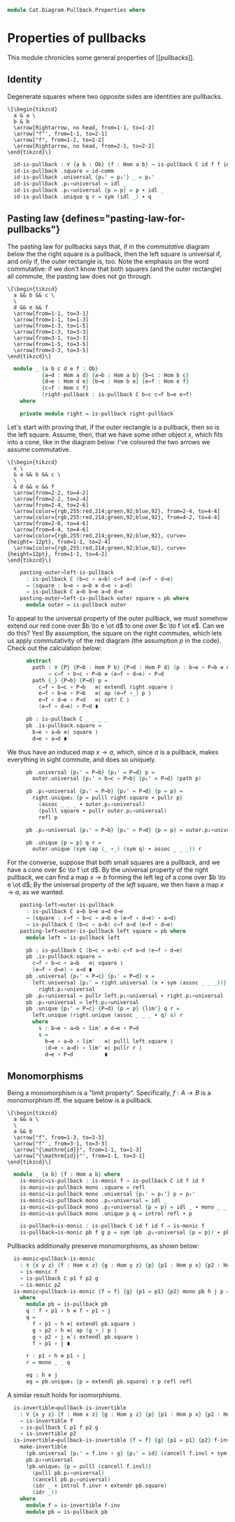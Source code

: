 <!--
```agda
open import Cat.Diagram.Pullback
open import Cat.Prelude

import Cat.Reasoning
```
-->

```agda
module Cat.Diagram.Pullback.Properties where
```

<!--
```agda
module _ {o ℓ} {C : Precategory o ℓ} where
  open Cat.Reasoning C
  open is-pullback

  private variable
    A B P : Ob
    f g h : Hom A B
```
-->

# Properties of pullbacks

This module chronicles some general properties of [[pullbacks]].

## Identity

Degenerate squares where two opposite sides are identities are pullbacks.

```{.quiver}
\[\begin{tikzcd}
  a & a \
  b & b
  \arrow[Rightarrow, no head, from=1-1, to=1-2]
  \arrow["f"', from=1-1, to=2-1]
  \arrow["f", from=1-2, to=2-2]
  \arrow[Rightarrow, no head, from=2-1, to=2-2]
\end{tikzcd}\]
```

```agda
  id-is-pullback : ∀ {a b : Ob} {f : Hom a b} → is-pullback C id f f id
  id-is-pullback .square = id-comm
  id-is-pullback .universal {p₁' = p₁'} _ = p₁'
  id-is-pullback .p₁∘universal = idl _
  id-is-pullback .p₂∘universal {p = p} = p ∙ idl _
  id-is-pullback .unique q r = sym (idl _) ∙ q
```

## Pasting law {defines="pasting-law-for-pullbacks"}

The pasting law for pullbacks says that, if in the _commutative_ diagram
below the the right square is a pullback, then the left square is
universal if, and only if, the outer rectangle is, too. Note the
emphasis on the word commutative: if we don't know that both squares
(and the outer rectangle) all commute, the pasting law does not go
through.

```{.quiver}
\[\begin{tikzcd}
  a && b && c \
  \
  d && e && f
  \arrow[from=1-1, to=3-1]
  \arrow[from=1-1, to=1-3]
  \arrow[from=1-3, to=1-5]
  \arrow[from=1-3, to=3-3]
  \arrow[from=3-1, to=3-3]
  \arrow[from=1-5, to=3-5]
  \arrow[from=3-3, to=3-5]
\end{tikzcd}\]
```

```agda
  module _ {a b c d e f : Ob}
           {a→d : Hom a d} {a→b : Hom a b} {b→c : Hom b c}
           {d→e : Hom d e} {b→e : Hom b e} {e→f : Hom e f}
           {c→f : Hom c f}
           (right-pullback : is-pullback C b→c c→f b→e e→f)
    where

    private module right = is-pullback right-pullback
```

Let's start with proving that, if the outer rectangle is a pullback,
then so is the left square. Assume, then, that we have some other object
$x$, which fits into a cone, like in the diagram below. I've coloured
the two arrows we assume commutative.

```{.quiver}
\[\begin{tikzcd}
  x \
  & a && b && c \
  \
  & d && e && f
  \arrow[from=2-2, to=4-2]
  \arrow[from=2-2, to=2-4]
  \arrow[from=2-4, to=2-6]
  \arrow[color={rgb,255:red,214;green,92;blue,92}, from=2-4, to=4-4]
  \arrow[color={rgb,255:red,214;green,92;blue,92}, from=4-2, to=4-4]
  \arrow[from=2-6, to=4-6]
  \arrow[from=4-4, to=4-6]
  \arrow[color={rgb,255:red,214;green,92;blue,92}, curve={height=-12pt}, from=1-1, to=2-4]
  \arrow[color={rgb,255:red,214;green,92;blue,92}, curve={height=12pt}, from=1-1, to=4-2]
\end{tikzcd}\]
```

```agda
    pasting-outer→left-is-pullback
      : is-pullback C (b→c ∘ a→b) c→f a→d (e→f ∘ d→e)
      → (square : b→e ∘ a→b ≡ d→e ∘ a→d)
      → is-pullback C a→b b→e a→d d→e
    pasting-outer→left-is-pullback outer square = pb where
      module outer = is-pullback outer
```

To appeal to the universal property of the outer pullback, we must
somehow extend our red cone over $b \to e \ot d$ to one over $c \to f
\ot e$. Can we do this? Yes! By assumption, the square on the right
commutes, which lets us apply commutativity of the red diagram (the
assumption $p$ in the code). Check out the calculation below:

```agda
      abstract
        path : ∀ {P} {P→b : Hom P b} {P→d : Hom P d} (p : b→e ∘ P→b ≡ d→e ∘ P→d)
             → c→f ∘ b→c ∘ P→b ≡ (e→f ∘ d→e) ∘ P→d
        path {_} {P→b} {P→d} p =
          c→f ∘ b→c ∘ P→b   ≡⟨ extendl right.square ⟩
          e→f ∘ b→e ∘ P→b   ≡⟨ ap (e→f ∘_) p ⟩
          e→f ∘ d→e ∘ P→d   ≡⟨ cat! C ⟩
          (e→f ∘ d→e) ∘ P→d ∎

      pb : is-pullback C _ _ _ _
      pb .is-pullback.square =
        b→e ∘ a→b ≡⟨ square ⟩
        d→e ∘ a→d ∎
```

We thus have an induced map $x \to a$, which, since $a$ is a pullback,
makes everything in sight commute, and does so uniquely.

```agda
      pb .universal {p₁' = P→b} {p₂' = P→d} p =
        outer.universal {p₁' = b→c ∘ P→b} {p₂' = P→d} (path p)

      pb .p₁∘universal {p₁' = P→b} {p₂' = P→d} {p = p} =
        right.unique₂ {p = pulll right.square ∙ pullr p}
          (assoc _ _ _ ∙ outer.p₁∘universal)
          (pulll square ∙ pullr outer.p₂∘universal)
          refl p

      pb .p₂∘universal {p₁' = P→b} {p₂' = P→d} {p = p} = outer.p₂∘universal

      pb .unique {p = p} q r =
        outer.unique (sym (ap (_ ∘_) (sym q) ∙ assoc _ _ _)) r
```

For the converse, suppose that both small squares are a pullback, and we
have a cone over $c \to f \ot d$. By the universal property of the right
pullback, we can find a map $x \to b$ forming the left leg of a cone
over $b \to e \ot d$; By the universal property of the _left_ square, we
then have a map $x \to a$, as we wanted.

```agda
    pasting-left→outer-is-pullback
      : is-pullback C a→b b→e a→d d→e
      → (square : c→f ∘ b→c ∘ a→b ≡ (e→f ∘ d→e) ∘ a→d)
      → is-pullback C (b→c ∘ a→b) c→f a→d (e→f ∘ d→e)
    pasting-left→outer-is-pullback left square = pb where
      module left = is-pullback left

      pb : is-pullback C (b→c ∘ a→b) c→f a→d (e→f ∘ d→e)
      pb .is-pullback.square =
        c→f ∘ b→c ∘ a→b   ≡⟨ square ⟩
        (e→f ∘ d→e) ∘ a→d ∎
      pb .universal {p₁' = P→c} {p₂' = P→d} x =
        left.universal {p₁' = right.universal (x ∙ sym (assoc _ _ _))} {p₂' = P→d}
          right.p₂∘universal
      pb .p₁∘universal = pullr left.p₁∘universal ∙ right.p₁∘universal
      pb .p₂∘universal = left.p₂∘universal
      pb .unique {p₁' = P→c} {P→d} {p = p} {lim'} q r =
        left.unique (right.unique (assoc _ _ _ ∙ q) s) r
        where
          s : b→e ∘ a→b ∘ lim' ≡ d→e ∘ P→d
          s =
            b→e ∘ a→b ∘ lim'   ≡⟨ pulll left.square ⟩
            (d→e ∘ a→d) ∘ lim' ≡⟨ pullr r ⟩
            d→e ∘ P→d          ∎
```

## Monomorphisms

Being a monomorphism is a "limit property". Specifically, $f : A \to B$
is a monomorphism iff. the square below is a pullback.

```{.quiver}
\[\begin{tikzcd}
  a && a \
  \
  a && b
  \arrow["f", from=1-3, to=3-3]
  \arrow["f"', from=3-1, to=3-3]
  \arrow["{\mathrm{id}}", from=1-1, to=1-3]
  \arrow["{\mathrm{id}}"', from=1-1, to=3-1]
\end{tikzcd}\]
```

```agda
  module _ {a b} {f : Hom a b} where
    is-monic→is-pullback : is-monic f → is-pullback C id f id f
    is-monic→is-pullback mono .square = refl
    is-monic→is-pullback mono .universal {p₁' = p₁'} p = p₁'
    is-monic→is-pullback mono .p₁∘universal = idl _
    is-monic→is-pullback mono .p₂∘universal {p = p} = idl _ ∙ mono _ _ p
    is-monic→is-pullback mono .unique p q = introl refl ∙ p

    is-pullback→is-monic : is-pullback C id f id f → is-monic f
    is-pullback→is-monic pb f g p = sym (pb .p₁∘universal {p = p}) ∙ pb .p₂∘universal
```

Pullbacks additionally preserve monomorphisms, as shown below:

```agda
  is-monic→pullback-is-monic
    : ∀ {x y z} {f : Hom x z} {g : Hom y z} {p} {p1 : Hom p x} {p2 : Hom p y}
    → is-monic f
    → is-pullback C p1 f p2 g
    → is-monic p2
  is-monic→pullback-is-monic {f = f} {g} {p1 = p1} {p2} mono pb h j p = eq
    where
      module pb = is-pullback pb
      q : f ∘ p1 ∘ h ≡ f ∘ p1 ∘ j
      q =
        f ∘ p1 ∘ h ≡⟨ extendl pb.square ⟩
        g ∘ p2 ∘ h ≡⟨ ap (g ∘_) p ⟩
        g ∘ p2 ∘ j ≡˘⟨ extendl pb.square ⟩
        f ∘ p1 ∘ j ∎

      r : p1 ∘ h ≡ p1 ∘ j
      r = mono _ _ q

      eq : h ≡ j
      eq = pb.unique₂ {p = extendl pb.square} r p refl refl
```

A similar result holds for isomorphisms.

```agda
  is-invertible→pullback-is-invertible
    : ∀ {x y z} {f : Hom x z} {g : Hom y z} {p} {p1 : Hom p x} {p2 : Hom p y}
    → is-invertible f
    → is-pullback C p1 f p2 g
    → is-invertible p2
  is-invertible→pullback-is-invertible {f = f} {g} {p1 = p1} {p2} f-inv pb =
    make-invertible
      (pb.universal {p₁' = f.inv ∘ g} {p₂' = id} (cancell f.invl ∙ sym (idr _)))
      pb.p₂∘universal
      (pb.unique₂ {p = pulll (cancell f.invl)}
        (pulll pb.p₁∘universal)
        (cancell pb.p₂∘universal)
        (idr _ ∙ introl f.invr ∙ extendr pb.square)
        (idr _))
    where
      module f = is-invertible f-inv
      module pb = is-pullback pb
```

<!--
```agda
  rotate-pullback
    : ∀ {x y z} {f : Hom x z} {g : Hom y z} {p} {p1 : Hom p x} {p2 : Hom p y}
    → is-pullback C p1 f p2 g
    → is-pullback C p2 g p1 f
  rotate-pullback pb .square = sym (pb .square)
  rotate-pullback pb .universal p = pb .universal (sym p)
  rotate-pullback pb .p₁∘universal = pb .p₂∘universal
  rotate-pullback pb .p₂∘universal = pb .p₁∘universal
  rotate-pullback pb .unique p q = pb .unique q p

  pullback-unique
    : ∀ {p p' x y z} {f : Hom x z} {g : Hom y z} {p1 : Hom p x} {p2 : Hom p y}
        {p1' : Hom p' x} {p2' : Hom p' y}
    → (pb : is-pullback C p1 f p2 g)
    → (sq : f ∘ p1' ≡ g ∘ p2')
    → is-invertible (pb .universal sq)
    ≃ is-pullback C p1' f p2' g
  pullback-unique {f = f} {g} {p1} {p2} {p1'} {p2'} pb sq
    = prop-ext! inv→pb pb→inv
    where
    module _ (inv : is-invertible (pb .universal sq)) where
      module i = is-invertible inv
      open is-pullback
      inv→pb : is-pullback C p1' f p2' g
      inv→pb .square = sq
      inv→pb .universal p = i.inv ∘ pb .universal p
      inv→pb .p₁∘universal = pulll (rswizzle (sym (pb .p₁∘universal)) i.invl) ∙ pb .p₁∘universal
      inv→pb .p₂∘universal = pulll (rswizzle (sym (pb .p₂∘universal)) i.invl) ∙ pb .p₂∘universal
      inv→pb .unique p q =
        sym (lswizzle (sym (pb .unique (pulll (pb .p₁∘universal) ∙ p) (pulll (pb .p₂∘universal) ∙ q))) i.invr)
    pb→inv : is-pullback C p1' f p2' g → is-invertible (pb .universal sq)
    pb→inv pb' = make-invertible (pb' .universal (pb .square))
      (unique₂ pb {p = pb .square}
        (pulll (pb .p₁∘universal) ∙ pb' .p₁∘universal)
        (pulll (pb .p₂∘universal) ∙ pb' .p₂∘universal)
        (idr _) (idr _))
      (unique₂ pb' {p = pb' .square}
        (pulll (pb' .p₁∘universal) ∙ pb .p₁∘universal)
        (pulll (pb' .p₂∘universal) ∙ pb .p₂∘universal)
        (idr _) (idr _))

  is-pullback-iso
    : ∀ {p p' x y z} {f : Hom x z} {g : Hom y z} {p1 : Hom p x} {p2 : Hom p y}
    → (i : p ≅ p')
    → is-pullback C p1 f p2 g
    → is-pullback C (p1 ∘ _≅_.from i) f (p2 ∘ _≅_.from i) g
  is-pullback-iso i pb = Equiv.to
    (pullback-unique pb (extendl (pb .square)))
    (subst is-invertible (pb .unique refl refl) (iso→invertible (i Iso⁻¹)))

  Pullback-unique
    : ∀ {x y z} {f : Hom x z} {g : Hom y z}
    → is-category C
    → is-prop (Pullback C f g)
  Pullback-unique {x = X} {Y} {Z} {f} {g} c-cat x y = p where
    open Pullback
    module x = Pullback x
    module y = Pullback y
    apices = c-cat .to-path (invertible→iso _ (Equiv.from (pullback-unique (y .has-is-pb) (x .square)) (x .has-is-pb)))

    abstract
      p1s : PathP (λ i → Hom (apices i) X) x.p₁ y.p₁
      p1s = Univalent.Hom-pathp-refll-iso c-cat (x.p₁∘universal)

      p2s : PathP (λ i → Hom (apices i) Y) x.p₂ y.p₂
      p2s = Univalent.Hom-pathp-refll-iso c-cat (x.p₂∘universal)

      lims
        : ∀ {P'} {p1' : Hom P' X} {p2' : Hom P' Y} (p : f ∘ p1' ≡ g ∘ p2')
        → PathP (λ i → Hom P' (apices i)) (x.universal p) (y.universal p)
      lims p = Univalent.Hom-pathp-reflr-iso c-cat $
        y.unique (pulll y.p₁∘universal ∙ x.p₁∘universal)
                (pulll y.p₂∘universal ∙ x.p₂∘universal)

    p : x ≡ y
    p i .apex = apices i
    p i .p₁ = p1s i
    p i .p₂ = p2s i
    p i .has-is-pb .square =
      is-prop→pathp (λ i → Hom-set (apices i) Z (f ∘ p1s i) (g ∘ p2s i))
        x.square y.square i
    p i .has-is-pb .universal p = lims p i
    p i .has-is-pb .p₁∘universal {p = p} =
      is-prop→pathp (λ i → Hom-set _ X (p1s i ∘ lims p i) _)
        x.p₁∘universal y.p₁∘universal i
    p i .has-is-pb .p₂∘universal {p = p} =
      is-prop→pathp (λ i → Hom-set _ _ (p2s i ∘ lims p i) _)
        x.p₂∘universal y.p₂∘universal i
    p i .has-is-pb .unique {P' = P'} {p₁' = p₁'} {p₂' = p₂'} {p = p'} {lim' = lim'} =
      is-prop→pathp
        (λ i   → Π-is-hlevel {A = Hom P' (apices i)} 1
         λ lim → Π-is-hlevel {A = p1s i ∘ lim ≡ p₁'} 1
         λ p   → Π-is-hlevel {A = p2s i ∘ lim ≡ p₂'} 1
         λ q   → Hom-set P' (apices i) lim (lims p' i))
        (λ lim → x.unique {lim' = lim})
        (λ lim → y.unique {lim' = lim})
        i lim'

  canonically-stable
    : ∀ {ℓ'} (P : ∀ {a b} → Hom a b → Type ℓ')
    → is-category C
    → (pb : ∀ {a b c} (f : Hom a c) (g : Hom b c) → Pullback C f g)
    → ( ∀ {A B X} (f : Hom A B) (g : Hom X B)
      → P f → P (pb g f .Pullback.p₁) )
    → is-pullback-stable C P
  canonically-stable P C-cat pbs stab f g Pf pb =
    transport (λ i → P (Pullback-unique C-cat (pbs g f) pb' i .Pullback.p₁))
      (stab f g Pf)
    where
      pb' : Pullback C _ _
      pb' = record { has-is-pb = pb }
```
-->

